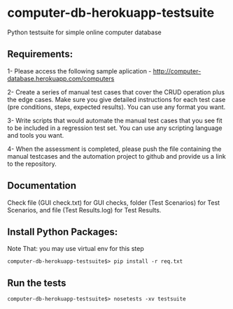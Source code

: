 # computer-db-herokuapp-testsuite
Python testsuite for simple online computer database 

Requirements:
-------------
1- Please access the following sample aplication - http://computer-database.herokuapp.com/computers

2- Create a series of  manual test cases that cover the CRUD operation plus the edge cases. Make sure you give detailed instructions for each test case (pre conditions, steps, expected results). You can use any format you want.

3- Write scripts that would automate the manual test cases that you see fit to be included in a regression test set. You can use any scripting language and tools you want.

4- When the assessment is completed, please push the file containing the manual testcases and the automation project to github and provide us a link to the repository.

Documentation
-------------
Check file (GUI check.txt) for GUI checks, folder (Test Scenarios) for Test Scenarios, and file (Test Results.log) for Test Results.

Install Python Packages:
------------------------
Note That: you may use virtual env for this step
```
computer-db-herokuapp-testsuite$> pip install -r req.txt
```

Run the tests
---------------
```
computer-db-herokuapp-testsuite$> nosetests -xv testsuite
```
